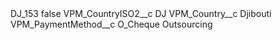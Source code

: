 <?xml version="1.0" encoding="UTF-8"?>
<CustomMetadata xmlns="http://soap.sforce.com/2006/04/metadata" xmlns:xsi="http://www.w3.org/2001/XMLSchema-instance" xmlns:xsd="http://www.w3.org/2001/XMLSchema">
    <label>DJ_153</label>
    <protected>false</protected>
    <values>
        <field>VPM_CountryISO2__c</field>
        <value xsi:type="xsd:string">DJ</value>
    </values>
    <values>
        <field>VPM_Country__c</field>
        <value xsi:type="xsd:string">Djibouti</value>
    </values>
    <values>
        <field>VPM_PaymentMethod__c</field>
        <value xsi:type="xsd:string">O_Cheque Outsourcing</value>
    </values>
</CustomMetadata>

